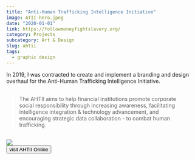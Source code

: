 ```yaml
---
title: "Anti-Human Trafficking Intelligence Initiative"
image: ATII-hero.jpeg
date: "2020-01-01"
link: https://followmoneyfightslavery.org/
category: Projects
subcategory: Art & Design
slug: ahtii
tags:
  - graphic design
---
```


<script>
import Button from '$lib/components/Buttons/Button.svelte'
</script>

In 2019, I was contracted to create and implement a branding and design overhaul for the Anti-Human Trafficking Intelligence Initiative.

<blockquote style="border-left: 4px solid white; padding: 1em; margin: 1rem;">
The AHTII aims to help financial institutions promote corporate social responsibility through increasing awareness, facilitating intelligence integration & technology advancement, and encouraging strategic data collaboration - to combat human trafficking.
</blockquote>
<div class="flex">
  <img src="/images/ATII_logo.png" class="w-1/2" />
    <div class="flex items-center">
      <button class="p-4 border-2 border-medium-gray hover:bg-medium-gray active:bg-medium-gray focus:bg-medium-gray" > visit AHTII Online</button>
    </div>
</div>

